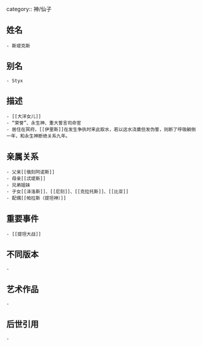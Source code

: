 category:: 神/仙子
## 姓名
	- 斯堤克斯
## 别名
	- Styx
## 描述
	- [[大洋女儿]]
	- “荣誉”、永生神、重大誓言司命官
	- 居住在冥府，[[伊里斯]]在发生争执时来此取水，若以这水浇奠但发伪誓，则断了呼吸躺倒一年，和永生神断绝关系九年。
## 亲属关系
	- 父亲[[俄刻阿诺斯]]
	- 母亲[[忒堤斯]]
	- 兄弟姐妹
	- 子女[[泽洛斯]]、[[尼刻]]、[[克拉托斯]]、[[比亚]]
	- 配偶[[帕拉斯（提坦神）]]
## 重要事件
	- [[提坦大战]]
## 不同版本
	-
## 艺术作品
	-
## 后世引用
	-
